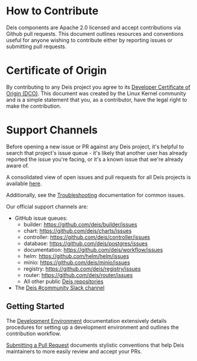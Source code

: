 # How to Contribute

Deis components are Apache 2.0 licensed and accept contributions via Github pull requests. This document outlines resources and conventions useful for anyone wishing to contribute either by reporting issues or submitting pull requests.

# Certificate of Origin

By contributing to any Deis project you agree to its [Developer Certificate of Origin (DCO)][dco]. This document was created by the Linux Kernel community and is a simple statement that you, as a contributor, have the legal right to make the contribution.

# Support Channels

Before opening a new issue or PR against any Deis project, it's helpful to search that project's issue queue - it's likely that another user has already reported the issue you're facing, or it's a known issue that we're already aware of.

A consolidated view of open issues and pull requests for all Deis projects is available [here][issues].

Additionally, see the [Troubleshooting][] documentation for common issues.

Our official support channels are:

- GitHub issue queues:
  - builder: https://github.com/deis/builder/issues
  - chart: https://github.com/deis/charts/issues
  - controller: https://github.com/deis/controller/issues
  - database: https://github.com/deis/postgres/issues
  - documentation: https://github.com/deis/workflow/issues
  - helm: https://github.com/helm/helm/issues
  - minio: https://github.com/deis/minio/issues
  - registry: https://github.com/deis/registry/issues
  - router: https://github.com/deis/router/issues
  - All other public [Deis repositories][repos]
- The [Deis #community Slack channel](https://slack.deis.io)

## Getting Started

The [Development Environment][dev-environment] documentation extensively details procedures for setting up a development environment and outlines the contribution workflow.

[Submitting a Pull Request][pr] documents stylistic conventions that help Deis maintainers to more easily review and accept your PRs.

[dco]: DCO
[issues]: https://github.com/pulls?utf8=%E2%9C%93&q=is%3Aopen+user%3Adeis+user%3Ahelm
[repos]: https://github.com/deis
[troubleshooting]: docs/src/troubleshooting/troubleshooting.md
[dev-environment]: docs/src/contributing/development-environment.md
[pr]: docs/src/contributing/submitting-a-pull-request.md
